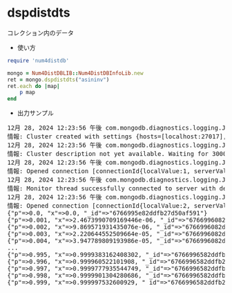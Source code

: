 dspdistdts
==========
コレクション内のデータ

* 使い方

```ruby
require 'num4distdb'

mongo = Num4DistDBLIB::Num4DistDBInfoLib.new
ret = mongo.dspdistdts("asininv")
ret.each do |map|
    p map
end
```

* 出力サンプル

<pre>
12月 28, 2024 12:23:56 午後 com.mongodb.diagnostics.logging.JULLogger log
情報: Cluster created with settings {hosts=[localhost:27017], mode=SINGLE, requiredClusterType=UNKNOWN, serverSelectionTimeout='30000 ms', maxWaitQueueSize=500}
12月 28, 2024 12:23:56 午後 com.mongodb.diagnostics.logging.JULLogger log
情報: Cluster description not yet available. Waiting for 30000 ms before timing out
12月 28, 2024 12:23:56 午後 com.mongodb.diagnostics.logging.JULLogger log
情報: Opened connection [connectionId{localValue:1, serverValue:11}] to localhost:27017
12月 28, 2024 12:23:56 午後 com.mongodb.diagnostics.logging.JULLogger log
情報: Monitor thread successfully connected to server with description ServerDescription{address=localhost:27017, type=STANDALONE, state=CONNECTED, ok=true, version=ServerVersion{versionList=[4, 2, 9]}, minWireVersion=0, maxWireVersion=8, maxDocumentSize=16777216, logicalSessionTimeoutMinutes=30, roundTripTimeNanos=7826694}
12月 28, 2024 12:23:56 午後 com.mongodb.diagnostics.logging.JULLogger log
情報: Opened connection [connectionId{localValue:2, serverValue:12}] to localhost:27017
{"p"=>0.0, "x"=>0.0, "_id"=>"6766995e82ddfb27d50af591"}
{"p"=>0.001, "x"=>2.4673990709169446e-06, "_id"=>"6766996082ddfb27d50af592"}
{"p"=>0.002, "x"=>9.869571931435076e-06, "_id"=>"6766996082ddfb27d50af593"}
{"p"=>0.003, "x"=>2.220644552509664e-05, "_id"=>"6766996082ddfb27d50af594"}
{"p"=>0.004, "x"=>3.947789809193986e-05, "_id"=>"6766996082ddfb27d50af595"}
...
{"p"=>0.995, "x"=>0.9999383162408302, "_id"=>"6766996582ddfb27d50af974"}
{"p"=>0.996, "x"=>0.999960522101908, "_id"=>"6766996582ddfb27d50af975"}
{"p"=>0.997, "x"=>0.9999777935544749, "_id"=>"6766996582ddfb27d50af976"}
{"p"=>0.998, "x"=>0.9999901304280686, "_id"=>"6766996582ddfb27d50af977"}
{"p"=>0.999, "x"=>0.999997532600929, "_id"=>"6766996582ddfb27d50af978"}
</pre>


